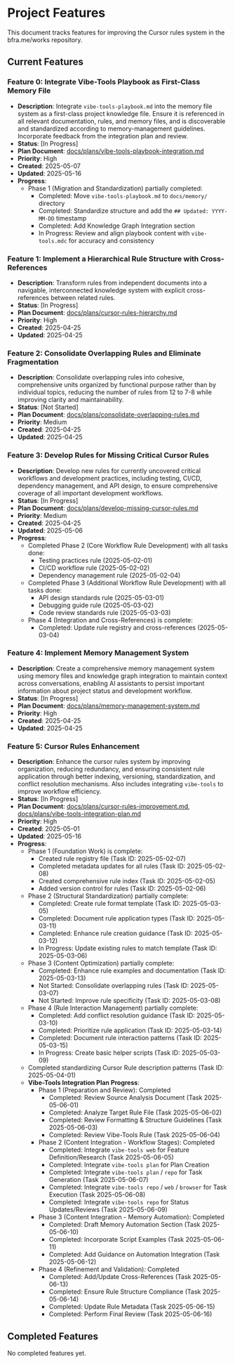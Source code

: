 # Project Features

This document tracks features for improving the Cursor rules system in the bfra.me/works repository.

## Current Features

### Feature 0: Integrate Vibe-Tools Playbook as First-Class Memory File

- **Description**: Integrate `vibe-tools-playbook.md` into the memory file system as a first-class project knowledge file. Ensure it is referenced in all relevant documentation, rules, and memory files, and is discoverable and standardized according to memory-management guidelines. Incorporate feedback from the integration plan and review.
- **Status**: [In Progress]
- **Plan Document**: [docs/plans/vibe-tools-playbook-integration.md](plans/vibe-tools-playbook-integration.md)
- **Priority**: High
- **Created**: 2025-05-07
- **Updated**: 2025-05-16
- **Progress**:
  - Phase 1 (Migration and Standardization) partially completed:
    - Completed: Move `vibe-tools-playbook.md` to `docs/memory/` directory
    - Completed: Standardize structure and add the `## Updated: YYYY-MM-DD` timestamp
    - Completed: Add Knowledge Graph Integration section
    - In Progress: Review and align playbook content with `vibe-tools.mdc` for accuracy and consistency

### Feature 1: Implement a Hierarchical Rule Structure with Cross-References

- **Description**: Transform rules from independent documents into a navigable, interconnected knowledge system with explicit cross-references between related rules.
- **Status**: [In Progress]
- **Plan Document**: [docs/plans/cursor-rules-hierarchy.md](plans/cursor-rules-hierarchy.md)
- **Priority**: High
- **Created**: 2025-04-25
- **Updated**: 2025-04-25

### Feature 2: Consolidate Overlapping Rules and Eliminate Fragmentation

- **Description**: Consolidate overlapping rules into cohesive, comprehensive units organized by functional purpose rather than by individual topics, reducing the number of rules from 12 to 7-8 while improving clarity and maintainability.
- **Status**: [Not Started]
- **Plan Document**: [docs/plans/consolidate-overlapping-rules.md](plans/consolidate-overlapping-rules.md)
- **Priority**: Medium
- **Created**: 2025-04-25
- **Updated**: 2025-04-25

### Feature 3: Develop Rules for Missing Critical Cursor Rules

- **Description**: Develop new rules for currently uncovered critical workflows and development practices, including testing, CI/CD, dependency management, and API design, to ensure comprehensive coverage of all important development workflows.
- **Status**: [In Progress]
- **Plan Document**: [docs/plans/develop-missing-cursor-rules.md](plans/develop-missing-cursor-rules.md)
- **Priority**: Medium
- **Created**: 2025-04-25
- **Updated**: 2025-05-06
- **Progress**:
  - Completed Phase 2 (Core Workflow Rule Development) with all tasks done:
    - Testing practices rule (2025-05-02-01)
    - CI/CD workflow rule (2025-05-02-02)
    - Dependency management rule (2025-05-02-04)
  - Completed Phase 3 (Additional Workflow Rule Development) with all tasks done:
    - API design standards rule (2025-05-03-01)
    - Debugging guide rule (2025-05-03-02)
    - Code review standards rule (2025-05-03-03)
  - Phase 4 (Integration and Cross-References) is complete:
    - Completed: Update rule registry and cross-references (2025-05-03-04)

### Feature 4: Implement Memory Management System

- **Description**: Create a comprehensive memory management system using memory files and knowledge graph integration to maintain context across conversations, enabling AI assistants to persist important information about project status and development workflow.
- **Status**: [In Progress]
- **Plan Document**: [docs/plans/memory-management-system.md](plans/memory-management-system.md)
- **Priority**: High
- **Created**: 2025-04-25
- **Updated**: 2025-04-25

### Feature 5: Cursor Rules Enhancement

- **Description**: Enhance the cursor rules system by improving organization, reducing redundancy, and ensuring consistent rule application through better indexing, versioning, standardization, and conflict resolution mechanisms. Also includes integrating `vibe-tools` to improve workflow efficiency.
- **Status**: [In Progress]
- **Plan Document**: [docs/plans/cursor-rules-improvement.md](plans/cursor-rules-improvement.md), [docs/plans/vibe-tools-integration-plan.md](plans/vibe-tools-integration-plan.md)
- **Priority**: High
- **Created**: 2025-05-01
- **Updated**: 2025-05-16
- **Progress**:
  - Phase 1 (Foundation Work) is complete:
    - Created rule registry file (Task ID: 2025-05-02-07)
    - Completed metadata updates for all rules (Task ID: 2025-05-02-08)
    - Created comprehensive rule index (Task ID: 2025-05-02-05)
    - Added version control for rules (Task ID: 2025-05-02-06)
  - Phase 2 (Structural Standardization) partially complete:
    - Completed: Create rule format template (Task ID: 2025-05-03-05)
    - Completed: Document rule application types (Task ID: 2025-05-03-11)
    - Completed: Enhance rule creation guidance (Task ID: 2025-05-03-12)
    - In Progress: Update existing rules to match template (Task ID: 2025-05-03-06)
  - Phase 3 (Content Optimization) partially complete:
    - Completed: Enhance rule examples and documentation (Task ID: 2025-05-03-13)
    - Not Started: Consolidate overlapping rules (Task ID: 2025-05-03-07)
    - Not Started: Improve rule specificity (Task ID: 2025-05-03-08)
  - Phase 4 (Rule Interaction Management) partially complete:
    - Completed: Add conflict resolution guidance (Task ID: 2025-05-03-10)
    - Completed: Prioritize rule application (Task ID: 2025-05-03-14)
    - Completed: Document rule interaction patterns (Task ID: 2025-05-03-15)
    - In Progress: Create basic helper scripts (Task ID: 2025-05-03-09)
  - Completed standardizing Cursor Rule description patterns (Task ID: 2025-05-04-01)
  - **Vibe-Tools Integration Plan Progress**:
    - Phase 1 (Preparation and Review): Completed
      - Completed: Review Source Analysis Document (Task 2025-05-06-01)
      - Completed: Analyze Target Rule File (Task 2025-05-06-02)
      - Completed: Review Formatting & Structure Guidelines (Task 2025-05-06-03)
      - Completed: Review Vibe-Tools Rule (Task 2025-05-06-04)
    - Phase 2 (Content Integration - Workflow Stages): Completed
      - Completed: Integrate `vibe-tools web` for Feature Definition/Research (Task 2025-05-06-05)
      - Completed: Integrate `vibe-tools plan` for Plan Creation
      - Completed: Integrate `vibe-tools plan` / `repo` for Task Generation (Task 2025-05-06-07)
      - Completed: Integrate `vibe-tools repo` / `web` / `browser` for Task Execution (Task 2025-05-06-08)
      - Completed: Integrate `vibe-tools repo` for Status Updates/Reviews (Task 2025-05-06-09)
    - Phase 3 (Content Integration - Memory Automation): Completed
      - Completed: Draft Memory Automation Section (Task 2025-05-06-10)
      - Completed: Incorporate Script Examples (Task 2025-05-06-11)
      - Completed: Add Guidance on Automation Integration (Task 2025-05-06-12)
    - Phase 4 (Refinement and Validation): Completed
      - Completed: Add/Update Cross-References (Task 2025-05-06-13)
      - Completed: Ensure Rule Structure Compliance (Task 2025-05-06-14)
      - Completed: Update Rule Metadata (Task 2025-05-06-15)
      - Completed: Perform Final Review (Task 2025-05-06-16)

## Completed Features

No completed features yet.

